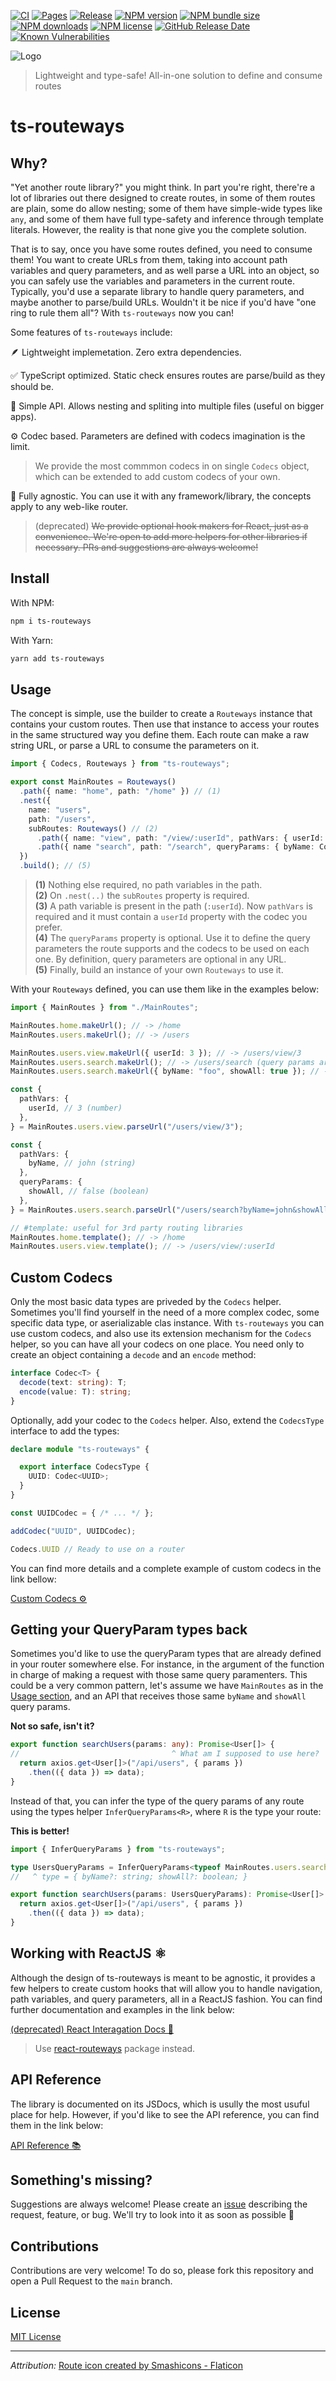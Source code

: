 [![CI](https://github.com/JoseLion/ts-routeways/actions/workflows/ci.yml/badge.svg)](https://github.com/JoseLion/ts-routeways/actions/workflows/ci.yml)
[![Pages](https://github.com/JoseLion/ts-routeways/actions/workflows/pages.yml/badge.svg)](https://github.com/JoseLion/ts-routeways/actions/workflows/pages.yml)
[![Release](https://github.com/JoseLion/ts-routeways/actions/workflows/release.yml/badge.svg)](https://github.com/JoseLion/ts-routeways/actions/workflows/release.yml)
[![NPM version](https://img.shields.io/npm/v/ts-routeways)](https://www.npmjs.com/package/ts-routeways)
[![NPM bundle size](https://img.shields.io/bundlephobia/min/ts-routeways)](https://www.npmjs.com/package/ts-routeways)
[![NPM downloads](https://img.shields.io/npm/dm/ts-routeways)](https://www.npmjs.com/package/ts-routeways)
[![NPM license](https://img.shields.io/npm/l/ts-routeways)](./LICENSE)
[![GitHub Release Date](https://img.shields.io/github/release-date/JoseLion/ts-routeways)](https://github.com/JoseLion/ts-routeways/releases)
[![Known Vulnerabilities](https://snyk.io/test/github/JoseLion/ts-routeways/badge.svg)](https://snyk.io/test/github/JoseLion/ts-routeways)

![Logo](./docs/assets/logo%40128x128.png)

> Lightweight and type-safe! All-in-one solution to define and consume routes

# ts-routeways

## Why?

"Yet another route library?" you might think. In part you're right, there're a lot of libraries out there designed to create routes, in some of them routes are plain, some do allow nesting; some of them have simple-wide types like `any`, and some of them have full type-safety and inference through template literals. However, the reality is that none give you the complete solution.

That is to say, once you have some routes defined, you need to consume them! You want to create URLs from them, taking into account path variables and query parameters, and as well parse a URL into an object, so you can safely use the variables and parameters in the current route. Typically, you'd use a separate library to handle query parameters, and maybe another to parse/build URLs. Wouldn't it be nice if you'd have "one ring to rule them all"? With `ts-routeways` now you can!

Some features of `ts-routeways` include:

🪶 Lightweight implemetation. Zero extra dependencies.

✅ TypeScript optimized. Static check ensures routes are parse/build as they should be.

🍰 Simple API. Allows nesting and spliting into multiple files (useful on bigger apps).

⚙️ Codec based. Parameters are defined with codecs imagination is the limit.
> We provide the most commmon codecs in on single `Codecs` object, which can be extended to add custom codecs of your own.

🔧 Fully agnostic. You can use it with any framework/library, the concepts apply to any web-like router.
> (deprecated) ~~We provide optional hook makers for React, just as a convenience. We're open to add more helpers for other libraries if necessary. PRs and suggestions are always welcome!~~

## Install

With NPM:

```bash
npm i ts-routeways
```

With Yarn:

```bash
yarn add ts-routeways
```

## Usage

The concept is simple, use the builder to create a `Routeways` instance that contains your custom routes. Then use that instance to access your routes in the same structured way you define them. Each route can make a raw string URL, or parse a URL to consume the parameters on it.

```ts
import { Codecs, Routeways } from "ts-routeways";

export const MainRoutes = Routeways()
  .path({ name: "home", path: "/home" }) // (1)
  .nest({
    name: "users",
    path: "/users",
    subRoutes: Routeways() // (2)
      .path({ name: "view", path: "/view/:userId", pathVars: { userId: Codecs.Number } }) // (3)
      .path({ name "search", path: "/search", queryParams: { byName: Codecs.String, showAll: Codecs.Boolean } }) // (4)
  })
  .build(); // (5)
```

> **(1)** Nothing else required, no path variables in the path.
> <br/>
> **(2)** On `.nest(..)` the `subRoutes` property is required.
> <br/>
> **(3)** A path variable is present in the path (`:userId`). Now `pathVars` is required and it must contain a `userId` property with the codec you prefer.
> <br/>
> **(4)** The `queryParams` property is optional. Use it to define the query parameters the route supports and the codecs to be used on each one. By definition, query parameters are optional in any URL.
> <br/>
> **(5)** Finally, build an instance of your own `Routeways` to use it.

With your `Routeways` defined, you can use them like in the examples below:

```ts
import { MainRoutes } from "./MainRoutes";

MainRoutes.home.makeUrl(); // -> /home
MainRoutes.users.makeUrl(); // -> /users

MainRoutes.users.view.makeUrl({ userId: 3 }); // -> /users/view/3
MainRoutes.users.search.makeUrl(); // -> /users/search (query params are always optional)
MainRoutes.users.search.makeUrl({ byName: "foo", showAll: true }); // -> /users/search?byName=foo&showAll=true

const {
  pathVars: {
    userId, // 3 (number)
  },
} = MainRoutes.users.view.parseUrl("/users/view/3");

const {
  pathVars: {
    byName, // john (string)
  },
  queryParams: {
    showAll, // false (boolean)
  },
} = MainRoutes.users.search.parseUrl("/users/search?byName=john&showAll=false")

// #template: useful for 3rd party routing libraries
MainRoutes.home.template(); // -> /home
MainRoutes.users.view.template(); // -> /users/view/:userId
```

## Custom Codecs

Only the most basic data types are priveded by the `Codecs` helper. Sometimes you'll find yourself in the need of a more complex codec, some specific data type, or aserializable clas instance. With `ts-routeways` you can use custom codecs, and also use its extension mechanism for the `Codecs` helper, so you can have all your codecs on one place. You need only to create an object containing a `decode` and an `encode` method:
```ts
interface Codec<T> {
  decode(text: string): T;
  encode(value: T): string;
}
```

Optionally, add your codec to the `Codecs` helper. Also, extend the `CodecsType` interface to add the types:
```ts
declare module "ts-routeways" {

  export interface CodecsType {
    UUID: Codec<UUID>;
  }
}

const UUIDCodec = { /* ... */ };

addCodec("UUID", UUIDCodec);

Codecs.UUID // Ready to use on a router
```

You can find more details and a complete example of custom codecs in the link bellow:

[Custom Codecs ⚙️](./docs/CustomCodecs.md)

## Getting your QueryParam types back

Sometimes you'd like to use the queryParam types that are already defined in your router somewhere else. For instance, in the argument of the function in charge of making a request with those same query paramenters. This could be a very common pattern, let's assume we have `MainRoutes` as in the [Usage section](#usage), and an API that receives those same `byName` and `showAll` query params.

**Not so safe, isn't it?**
```ts
export function searchUsers(params: any): Promise<User[]> {
//                                  ^ What am I supposed to use here?
  return axios.get<User[]>("/api/users", { params })
    .then(({ data }) => data);
}
```

Instead of that, you can infer the type of the query params of any route using the types helper `InferQueryParams<R>`, where `R` is the type your route:

**This is better!**
```ts
import { InferQueryParams } from "ts-routeways";

type UsersQueryParams = InferQueryParams<typeof MainRoutes.users.search>;
//   ^ type = { byName?: string; showAll?: boolean; }

export function searchUsers(params: UsersQueryParams): Promise<User[]> {
  return axios.get<User[]>("/api/users", { params })
    .then(({ data }) => data);
}
```

## Working with ReactJS ⚛️

Although the design of ts-routeways is meant to be agnostic, it provides a few helpers to create custom hooks that will allow you to handle navigation, path variables, and query parameters, all in a ReactJS fashion. You can find further documentation and examples in the link below:

[(deprecated) React Interagation Docs 📘](./docs/ReactIntegration.md)

> Use [react-routeways](https://www.npmjs.com/package/react-routeways) package instead.

## API Reference

The library is documented on its JSDocs, which is usully the most usuful place for help. However, if you'd like to see the API reference, you can find them in the link below:

[API Reference 📚](./docs/APIReference.md)

## Something's missing?

Suggestions are always welcome! Please create an [issue](https://github.com/JoseLion/ts-routeways/issues/new) describing the request, feature, or bug. We'll try to look into it as soon as possible 🙂

## Contributions

Contributions are very welcome! To do so, please fork this repository and open a Pull Request to the `main` branch.

## License

[MIT License](./LICENSE)

---

_Attribution:_ <a href="https://www.flaticon.com/free-icons/route" title="route icons">Route icon created by Smashicons - Flaticon</a>
